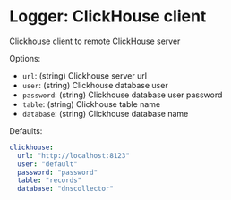 
# Logger: ClickHouse client

Clickhouse client to remote ClickHouse server

Options:

- `url`: (string) Clickhouse server url
- `user`: (string) Clickhouse database user
- `password`: (string) Clickhouse database user password
- `table`: (string) Clickhouse table name
- `database`: (string) Clickhouse database name

Defaults:

```yaml
clickhouse:
  url: "http://localhost:8123"
  user: "default"
  password: "password"
  table: "records"
  database: "dnscollector"
```
